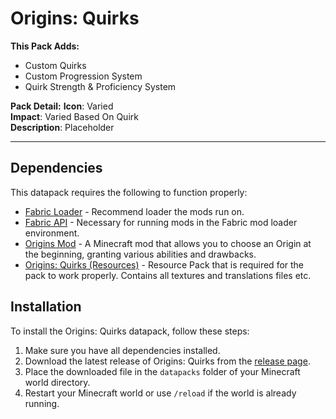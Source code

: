 # Origins: Quirks

**This Pack Adds:**
- Custom Quirks
- Custom Progression System
- Quirk Strength & Proficiency System

**Pack Detail:**
**Icon**: Varied\
**Impact**: Varied Based On Quirk\
**Description**: Placeholder

---
## Dependencies
This datapack requires the following to function properly:
- [Fabric Loader](https://fabricmc.net/) - Recommend loader the mods run on.
- [Fabric API](https://fabricmc.net/use/) - Necessary for running mods in the Fabric mod loader environment.
- [Origins Mod](https://github.com/apace100/origins-fabric) - A Minecraft mod that allows you to choose an Origin at the beginning, granting various abilities and drawbacks.
- [Origins: Quirks (Resources)](https://github.com/0vergrown/Origins-Quirks-Resources) - Resource Pack that is required for the pack to work properly. Contains all textures and translations files etc.

## Installation
To install the Origins: Quirks datapack, follow these steps:
1. Make sure you have all dependencies installed.
2. Download the latest release of Origins: Quirks from the [release page](https://modrinth.com/datapack/origins-quirks).
3. Place the downloaded file in the `datapacks` folder of your Minecraft world directory.
4. Restart your Minecraft world or use `/reload` if the world is already running.
